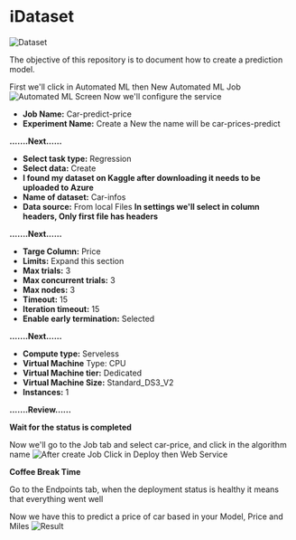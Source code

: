 # ℹ️Dataset 
![Dataset](https://github.com/devRenatoRodrigues/car-price-predict/assets/115325126/8c20c273-f585-4f68-9ef5-ad060618a48b)

The objective of this repository is to document how to create a prediction model.

First we'll click in Automated ML then New Automated ML Job
![Automated ML Screen](https://github.com/devRenatoRodrigues/car-price-predict/assets/115325126/abc04116-646b-4d53-8fb6-934ccef314be)
Now we'll configure the service 
- **Job Name:** Car-predict-price
- **Experiment Name:** Create a New the name will be car-prices-predict

 **.......Next......**
 
- **Select task type:** Regression
- **Select data:** Create
- **I found my dataset on Kaggle after downloading it needs to be uploaded to Azure**
- **Name of dataset:** Car-infos
- **Data source:** From local Files
**In settings we'll select in column headers, Only first file has headers**

 **.......Next......**
 
- **Targe Column:** Price
- **Limits:** Expand this section
- **Max trials:** 3
- **Max concurrent trials:** 3
- **Max nodes:** 3
- **Timeout:** 15
- **Iteration timeout:** 15
- **Enable early termination:** Selected

**.......Next......**

- **Compute type:** Serveless
- **Virtual Machine** Type: CPU
- **Virtual Machine tier:** Dedicated
- **Virtual Machine Size:** Standard_DS3_V2
- **Instances:** 1

 **.......Review......**

  **Wait for the status is completed**

Now we'll go to the Job tab and select car-price, and click in the algorithm name
 ![After create Job](https://github.com/devRenatoRodrigues/AI900-Fundamentals-Bootcamp/assets/115325126/d391b74a-b4b7-456c-ab8e-eda255de22c4)
Click in Deploy then Web Service


**Coffee Break Time**

Go to the Endpoints tab, when the deployment status is healthy it means that everything went well

Now we have this to predict a price of car based in your Model, Price and Miles
![Result](https://github.com/devRenatoRodrigues/AI900-Fundamentals-Bootcamp/assets/115325126/da452772-8783-4e6d-a852-8492e5213798)


